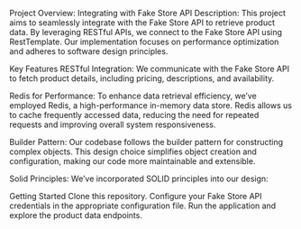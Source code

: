 Project Overview: Integrating with Fake Store API
Description:
This project aims to seamlessly integrate with the Fake Store API to retrieve product data. By leveraging RESTful APIs, we connect to the Fake Store API using RestTemplate. Our implementation focuses on performance optimization and adheres to software design principles.

Key Features
RESTful Integration: We communicate with the Fake Store API to fetch product details, including pricing, descriptions, and availability.

Redis for Performance: To enhance data retrieval efficiency, we’ve employed Redis, a high-performance in-memory data store. Redis allows us to cache frequently accessed data, reducing the need for repeated requests and improving overall system responsiveness.

Builder Pattern: Our codebase follows the builder pattern for constructing complex objects. This design choice simplifies object creation and configuration, making our code more maintainable and extensible.

Solid Principles: We’ve incorporated SOLID principles into our design:

Getting Started
Clone this repository.
Configure your Fake Store API credentials in the appropriate configuration file.
Run the application and explore the product data endpoints.
